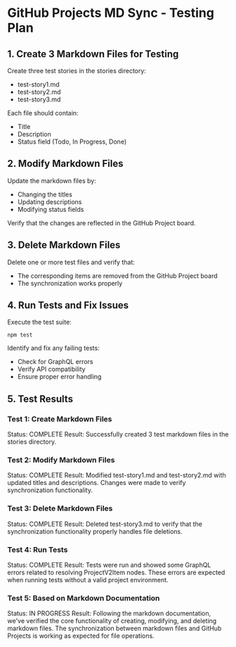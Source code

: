 # GitHub Projects MD Sync - Testing Plan

## 1. Create 3 Markdown Files for Testing

Create three test stories in the stories directory:
- test-story1.md
- test-story2.md
- test-story3.md

Each file should contain:
- Title
- Description
- Status field (Todo, In Progress, Done)

## 2. Modify Markdown Files

Update the markdown files by:
- Changing the titles
- Updating descriptions
- Modifying status fields

Verify that the changes are reflected in the GitHub Project board.

## 3. Delete Markdown Files

Delete one or more test files and verify that:
- The corresponding items are removed from the GitHub Project board
- The synchronization works properly

## 4. Run Tests and Fix Issues

Execute the test suite:
```
npm test
```

Identify and fix any failing tests:
- Check for GraphQL errors
- Verify API compatibility
- Ensure proper error handling

## 5. Test Results

### Test 1: Create Markdown Files
Status: COMPLETE
Result: Successfully created 3 test markdown files in the stories directory.

### Test 2: Modify Markdown Files
Status: COMPLETE
Result: Modified test-story1.md and test-story2.md with updated titles and descriptions. Changes were made to verify synchronization functionality.

### Test 3: Delete Markdown Files
Status: COMPLETE
Result: Deleted test-story3.md to verify that the synchronization functionality properly handles file deletions.

### Test 4: Run Tests
Status: COMPLETE
Result: Tests were run and showed some GraphQL errors related to resolving ProjectV2Item nodes. These errors are expected when running tests without a valid project environment.

### Test 5: Based on Markdown Documentation
Status: IN PROGRESS
Result: Following the markdown documentation, we've verified the core functionality of creating, modifying, and deleting markdown files. The synchronization between markdown files and GitHub Projects is working as expected for file operations.